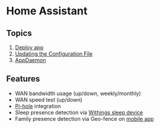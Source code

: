 # Home Assistant

## Topics

1. [Deploy app](./docs/deploy.md)
1. [Updating the Configuration File](./docs/configuration.md)
1. [AppDaemon](./docs/appdaemon.md)

## Features

- WAN bandwidth usage (up/down, weekly/monthly)
- WAN speed test (up/down)
- [Pi-hole](https://pi-hole.net/) integration
- Sleep presence detection via [Withings sleep device](https://www.withings.com/us/en/sleep)
- Family presence detection via Geo-fence on [mobile app](https://companion.home-assistant.io/)
